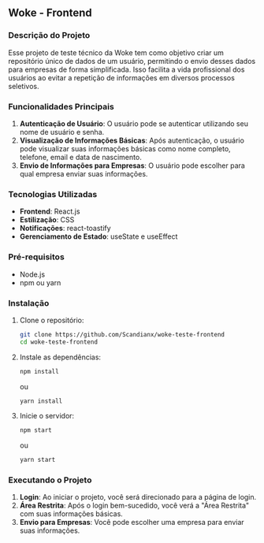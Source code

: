 ## Woke - Frontend

### Descrição do Projeto

Esse projeto de teste técnico da Woke tem como objetivo criar um repositório único de dados de um usuário, permitindo o envio desses dados para empresas de forma simplificada. Isso facilita a vida profissional dos usuários ao evitar a repetição de informações em diversos processos seletivos.

### Funcionalidades Principais

1. **Autenticação de Usuário**: O usuário pode se autenticar utilizando seu nome de usuário e senha.
2. **Visualização de Informações Básicas**: Após autenticação, o usuário pode visualizar suas informações básicas como nome completo, telefone, email e data de nascimento.
3. **Envio de Informações para Empresas**: O usuário pode escolher para qual empresa enviar suas informações.

### Tecnologias Utilizadas

- **Frontend**: React.js
- **Estilização**: CSS
- **Notificações**: react-toastify
- **Gerenciamento de Estado**: useState e useEffect

### Pré-requisitos

- Node.js
- npm ou yarn

### Instalação

1. Clone o repositório:

    ```bash
    git clone https://github.com/Scandianx/woke-teste-frontend
    cd woke-teste-frontend
    ```

2. Instale as dependências:

    ```bash
    npm install
    ```

    ou

    ```bash
    yarn install
    ```

3. Inicie o servidor:

    ```bash
    npm start
    ```

    ou

    ```bash
    yarn start
    ```

### Executando o Projeto

1. **Login**: Ao iniciar o projeto, você será direcionado para a página de login.
2. **Área Restrita**: Após o login bem-sucedido, você verá a "Área Restrita" com suas informações básicas.
3. **Envio para Empresas**: Você pode escolher uma empresa para enviar suas informações.
